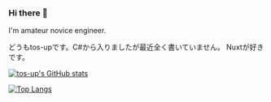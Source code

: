 ### Hi there 👋

I'm amateur novice engineer.

どうもtos-upです。C#から入りましたが最近全く書いていません。
Nuxtが好きです。

[![tos-up's GitHub stats](https://github-readme-stats.vercel.app/api?username=tos-up&show_icons=true&theme=dark)](https://github.com/anuraghazra/github-readme-stats)

[![Top Langs](https://github-readme-stats.vercel.app/api/top-langs/?username=tos-up)](https://github.com/anuraghazra/github-readme-stats)

<!--
**tos-up/tos-up** is a ✨ _special_ ✨ repository because its `README.md` (this file) appears on your GitHub profile.

Here are some ideas to get you started:

- 🔭 I’m currently working on ...
- 🌱 I’m currently learning ...
- 👯 I’m looking to collaborate on ...
- 🤔 I’m looking for help with ...
- 💬 Ask me about ...
- 📫 How to reach me: ...
- 😄 Pronouns: ...
- ⚡ Fun fact: ...
-->
